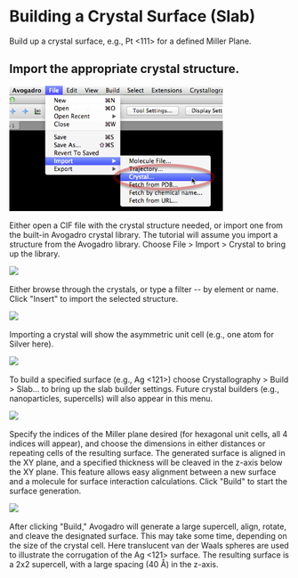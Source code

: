 # Building a Crystal Surface (Slab)

Build up a crystal surface, e.g., Pt <111> for a defined Miller Plane.

## Import the appropriate crystal structure.

![Import the appropriate crystal structure.][1]

[1]: images/2-building-a-crystal-slab/import-the-appropriate-crystal-structure.png

Either open a CIF file with the crystal structure needed, or import one from the built-in Avogadro crystal library. The tutorial will assume you import a structure from the Avogadro library. Choose File > Import > Crystal to bring up the library.

![][2]

[2]: images/2-building-a-crystal-slab/media_1332447195630.png

Either browse through the crystals, or type a filter -- by element or name. Click "Insert" to import the selected structure.

![][3]

[3]: images/2-building-a-crystal-slab/media_1332447360825.png

Importing a crystal will show the asymmetric unit cell (e.g., one atom for Silver here).

![][4]

[4]: images/2-building-a-crystal-slab/media_1332448938642.png

To build a specified surface (e.g., Ag <121>) choose Crystallography > Build > Slab... to bring up the slab builder settings. Future crystal builders (e.g., nanoparticles, supercells) will also appear in this menu.

![][5]

[5]: images/2-building-a-crystal-slab/3d1781c8-d8ba-45ce-af85-65625a1c4d24.png

Specify the indices of the Miller plane desired (for hexagonal unit cells, all 4 indices will appear), and choose the dimensions in either distances or repeating cells of the resulting surface. The generated surface is aligned in the XY plane, and a specified thickness will be cleaved in the z-axis below the XY plane. This feature allows easy alignment between a new surface and a molecule for surface interaction calculations. Click "Build" to start the surface generation.

![][6]

[6]: images/2-building-a-crystal-slab/media_1332468285179.png

After clicking "Build," Avogadro will generate a large supercell, align, rotate, and cleave the designated surface. This may take some time, depending on the size of the crystal cell. Here translucent van der Waals spheres are used to illustrate the corrugation of the Ag <121> surface. The resulting surface is a 2x2 supercell, with a large spacing (40 Å) in the z-axis.